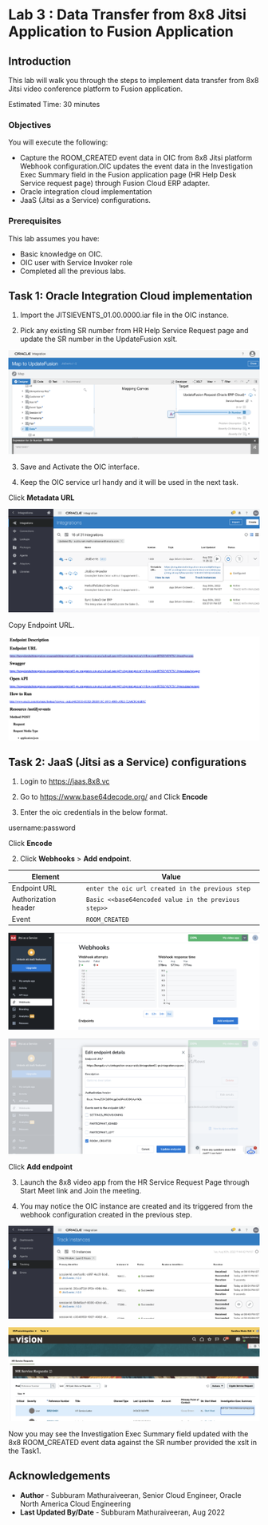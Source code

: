 # Lab 3 : Data Transfer from 8x8 Jitsi Application to Fusion Application

## Introduction

This lab will walk you through the steps to implement data transfer from 8x8 Jitsi video conference platform to Fusion application.

Estimated Time: 30 minutes

### Objectives

You will execute the following:

- Capture the ROOM_CREATED event data in OIC from 8x8 Jitsi platform Webhook configuration.OIC updates the event data in the
  Investigation Exec Summary field in the Fusion application page (HR Help Desk Service request page) through Fusion Cloud ERP
  adapter.
- Oracle integration cloud implementation
- JaaS (Jitsi as a Service) configurations.

### Prerequisites
This lab assumes you have:

- Basic knowledge on OIC.
- OIC user with Service Invoker role
- Completed all the previous labs.


## Task 1: Oracle Integration Cloud implementation

1. Import the JITSIEVENTS_01.00.0000.iar file in the OIC instance.

2. Pick any existing SR number from HR Help Service Request page and update the SR number in the UpdateFusion xslt.

 ![XSLT update](images/Screenshot1.png)

3. Save and Activate the OIC interface.

4. Keep the OIC service url handy and it will be used in the next task.

 Click **Metadata URL**

  ![Get the endpoint url](images/Screenshot2.png)

 Copy Endpoint URL.

 ![Get the endpoint url](images/Screenshot3.png)

## Task 2: JaaS (Jitsi as a Service) configurations

1. Login to https://jaas.8x8.vc

2. Go to  https://www.base64decode.org/ and Click **Encode**

3. Enter the oic credentials in the below format.

  username:password

  Click **Encode**

2. Click **Webhooks** > **Add endpoint**.

 | **Element**        | **Value** |       
 | --- | ----------- |
 | Endpoint URL | `enter the oic url created in the previous step`   |
 | Authorization header  | `Basic <<base64encoded value in the previous step>>`|
 | Event | `ROOM_CREATED`|

![Webhook configuration](images/Screenshot4.png)

![Endpoint url](images/Screenshot5.png)

Click **Add endpoint**

3. Launch the 8x8 video app from the HR Service Request Page through Start Meet link and Join the meeting.

4. You may notice the OIC instance are created and its triggered from the webhook configuration created in the previous step.

![OIC instances](images/Screenshot6.png)

![InvestigationExecSummary field](images/Screenshot7.png)

Now you may see the Investigation Exec Summary field updated with the 8x8 ROOM_CREATED event data against the SR number provided the xslt in the Task1.

## Acknowledgements

* **Author** - Subburam Mathuraiveeran, Senior Cloud Engineer, Oracle North America Cloud Engineering
* **Last Updated By/Date** - Subburam Mathuraiveeran, Aug 2022
